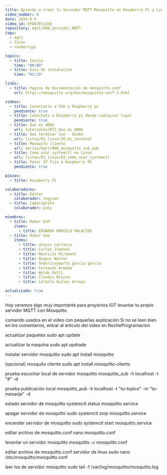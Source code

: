 ```yaml
---
title: Aprende a crear tu Servidor MQTT Mosquitto en Raspberry Pi y Linux
video_number: 8
date: 2024-9-5
video_id: OfD87ESs2nQ
repository: mqtt/008_Servidor_MQTT
tags:
  - mqtt
  - linux
  - rasberrypi

topics:
  - title: Inicio
    time: "00:00"
  - title: Guía de instalación
    time: "01:29"

links:
  - title: Pagina de Documentación de mosquitto.conf
    url: https://mosquitto.org/man/mosquitto-conf-5.html

videos:
  - title: Conectarte a SSH a Raspberry pi
    pendiente: true
  - title: Conéctate a Raspberry pi desde cualquier lugar
    pendiente: true
  - title: Que es mDNS
    url: tutoriales/072_Que_es_mDNS
  - title: Que terminar uso - Guake
    url: listas/03_linux/10_mi_terminal
  - title: Mosquito cliente
    url: series/mqtt/006_mosquitto_sub_pub
  - title: Como usar systemctl en Linux
    url: listas/03_linux/03_como_usar_systemctl
  - title: Poner IP Fija a Raspberry PI
    pendiente: true

piezas:
  - title: Raspberry Pi

colaboradores:
  - title: Editor
    colaborador: ingjuan
  - title: Camarografa
    colaborador: paty

miembros: 
  - title: Maker ESP
    items:
      - title: EDUARDO MARCELO PALACIOS
  - title: Maker Uno
    items:
      - title: alexis carrasco
      - title: Carlos Jiménez
      - title: Mauricio Miramont
      - title: Nippur Nestor
      - title: federicoymarta garcia garcia
      - title: Fernando Armada
      - title: Waldo Ratti
      - title: Claudio Bloise
      - title: Lolailo Aviles Arroyo

actualizado: true
---
```


Hoy veremos algo muy importante para proyectos IOT levantar tu propio servidor MQTT con Mosquitto

comando usados en el video con pequeñas explicación
Si no se leen bien en los comentarios, entrar al articulo del video en NocheProgramacion

actualizar paquetes
sudo apt update

actualizar la maquina
sudo apt updrade

instalar servidor mosquitto
sudo apt install mosquitto

(opcional) mosquito cliente
sudo apt install mosquitto-clients

prueba escuchar local de servidor mosquitto
mosquitto_sub -h localhost -t "#" -d

prueba publicación local
mosquitto_pub -h localhost -t "tu-topico" -m "tu-mesanje" -d

estado servidor de mosquitto
systemctl status mosquitto.service

apagar servidor de mosquitto
sudo systemctl stop mosquitto.service

encender servidor de mosquitto
sudo systemctl start mosquitto.service

editar archivo de mosquitto.conf
nano mosquitto.conf

levantar un servidor mosquitto
mosquitto -c mosquitto.conf

editar archivo de mosquitto.conf servidor de linux
sudo nano /etc/mosquitto/mosquitto.conf

leer los de servidor mosquitto
sudo tail -f /var/log/mosquitto/mosquitto.log
